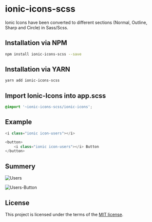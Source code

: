 
# ionic-icons-scss
Ionic Icons have been converted to different sections (Normal, Outline, Sharp and Circle) in Sass/Scss.

## Installation via NPM
```bash
npm install ionic-icons-scss --save
```

## Installation via YARN

```bash
yarn add ionic-icons-scss
```

## Import Ionic-Icons into app.scss
```scss
@import '~ionic-icons-scss/ionic-icons';
```

## Example
```php
<i class="ionic icon-users"></i>
```
```php
<button>
    <i class="ionic icon-users"></i> Button
</button>
```

## Summery
![Users](https://icons.getbootstrap.com/assets/icons/people.svg)

![Users-Button](https://raw.githubusercontent.com/EuroCent82/ionic-icons-scss/master/users-button.png)

## License
This project is licensed under the terms of the
[MIT license](./LICENSE.md).
